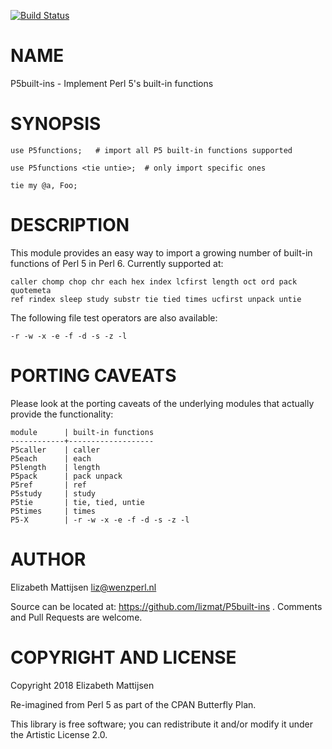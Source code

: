 [![Build Status](https://travis-ci.org/lizmat/P5built-ins.svg?branch=master)](https://travis-ci.org/lizmat/P5built-ins)

NAME
====

P5built-ins - Implement Perl 5's built-in functions

SYNOPSIS
========

    use P5functions;   # import all P5 built-in functions supported

    use P5functions <tie untie>;  # only import specific ones

    tie my @a, Foo;

DESCRIPTION
===========

This module provides an easy way to import a growing number of built-in functions of Perl 5 in Perl 6. Currently supported at:

    caller chomp chop chr each hex index lcfirst length oct ord pack quotemeta
    ref rindex sleep study substr tie tied times ucfirst unpack untie

The following file test operators are also available:

    -r -w -x -e -f -d -s -z -l

PORTING CAVEATS
===============

Please look at the porting caveats of the underlying modules that actually provide the functionality:

    module      | built-in functions
    ------------+-------------------
    P5caller    | caller
    P5each      | each
    P5length    | length
    P5pack      | pack unpack
    P5ref       | ref
    P5study     | study
    P5tie       | tie, tied, untie
    P5times     | times
    P5-X        | -r -w -x -e -f -d -s -z -l

AUTHOR
======

Elizabeth Mattijsen <liz@wenzperl.nl>

Source can be located at: https://github.com/lizmat/P5built-ins . Comments and Pull Requests are welcome.

COPYRIGHT AND LICENSE
=====================

Copyright 2018 Elizabeth Mattijsen

Re-imagined from Perl 5 as part of the CPAN Butterfly Plan.

This library is free software; you can redistribute it and/or modify it under the Artistic License 2.0.

